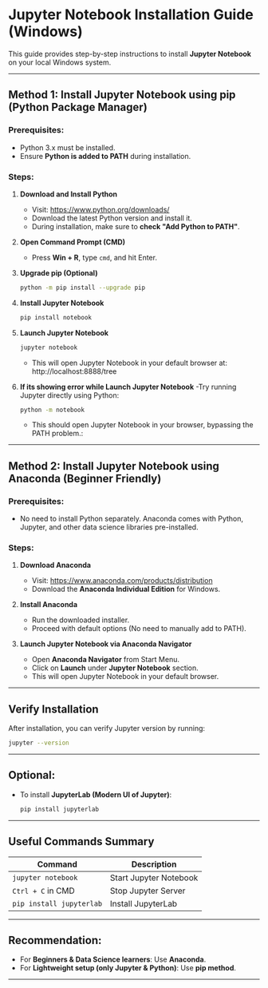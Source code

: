 
# Jupyter Notebook Installation Guide (Windows)

This guide provides step-by-step instructions to install **Jupyter Notebook** on your local Windows system.

---

## Method 1: Install Jupyter Notebook using pip (Python Package Manager)

### Prerequisites:
- Python 3.x must be installed.
- Ensure **Python is added to PATH** during installation.

### Steps:
1. **Download and Install Python**  
   - Visit: https://www.python.org/downloads/  
   - Download the latest Python version and install it.
   - During installation, make sure to **check "Add Python to PATH"**.

2. **Open Command Prompt (CMD)**
   - Press **Win + R**, type `cmd`, and hit Enter.

3. **Upgrade pip (Optional)**
   ```bash
   python -m pip install --upgrade pip
   ```

4. **Install Jupyter Notebook**
   ```bash
   pip install notebook
   ```

5. **Launch Jupyter Notebook**
   ```bash
   jupyter notebook
   ```
   - This will open Jupyter Notebook in your default browser at: http://localhost:8888/tree

5. **If its showing error while Launch Jupyter Notebook**
   -Try running Jupyter directly using Python:
   ```bash
   python -m notebook
   ```
   - This should open Jupyter Notebook in your browser, bypassing the PATH problem.: 

---

## Method 2: Install Jupyter Notebook using Anaconda (Beginner Friendly)

### Prerequisites:
- No need to install Python separately. Anaconda comes with Python, Jupyter, and other data science libraries pre-installed.

### Steps:
1. **Download Anaconda**
   - Visit: https://www.anaconda.com/products/distribution
   - Download the **Anaconda Individual Edition** for Windows.

2. **Install Anaconda**
   - Run the downloaded installer.
   - Proceed with default options (No need to manually add to PATH).

3. **Launch Jupyter Notebook via Anaconda Navigator**
   - Open **Anaconda Navigator** from Start Menu.
   - Click on **Launch** under **Jupyter Notebook** section.
   - This will open Jupyter Notebook in your default browser.

---

## Verify Installation
After installation, you can verify Jupyter version by running:
```bash
jupyter --version
```

---

## Optional:
- To install **JupyterLab (Modern UI of Jupyter)**:
   ```bash
   pip install jupyterlab
   ```

---

## Useful Commands Summary
| Command | Description |
|---------|-------------|
| `jupyter notebook` | Start Jupyter Notebook |
| `Ctrl + C` in CMD | Stop Jupyter Server |
| `pip install jupyterlab` | Install JupyterLab |

---

## Recommendation:
- For **Beginners & Data Science learners**: Use **Anaconda**.
- For **Lightweight setup (only Jupyter & Python)**: Use **pip method**.

---
